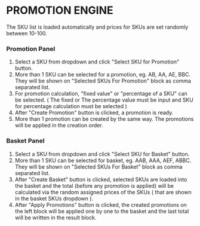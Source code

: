 # PROMOTION ENGINE

The SKU list is loaded automatically and prices for SKUs are set randomly between 10-100.

### Promotion Panel
1. Select a SKU from dropdown and click "Select SKU for Promotion" button.
2. More than 1 SKU can be selected for a promotion, eg. AB, AA, AE, BBC. They will be shown on "Selected SKUs For Promotion" block as comma separated list.
3. For promotion calculation, "fixed value" or "percentage of a SKU" can be selected. ( The fixed or The percentage value must be input and SKU for percentage calculation must be selected )
4. After "Create Promotion" button is clicked, a promotion is ready.
5. More than 1 promotion can be created by the same way. The promotions will be applied in the creation order.

### Basket Panel

1. Select a SKU from dropdown and click "Select SKU for Basket" button.
2. More than 1 SKU can be selected for basket, eg. AAB, AAA, AEF, ABBC. They will be shown on "Selected SKUs For Basket" block as comma separated list.
3. After "Create Basket" button is clicked, selected SKUs are loaded into the basket and the total (before any promotion is applied) will be calculated via the random assigned prices of the SKUs ( that are shown in the basket SKUs dropdown ).
4. After "Apply Promotions" button is clicked, the created promotions on the left block will be applied one by one to the basket and the last total will be written in the result block. 
